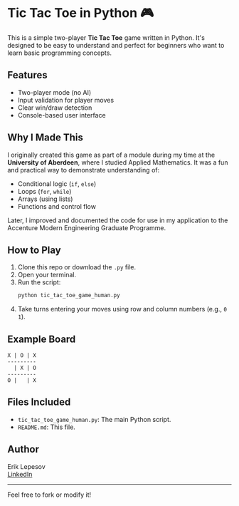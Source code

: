 # Tic Tac Toe in Python 🎮

This is a simple two-player **Tic Tac Toe** game written in Python. It's designed to be easy to understand and perfect for beginners who want to learn basic programming concepts.

## Features
- Two-player mode (no AI)
- Input validation for player moves
- Clear win/draw detection
- Console-based user interface

## Why I Made This
I originally created this game as part of a module during my time at the **University of Aberdeen**, where I studied Applied Mathematics. It was a fun and practical way to demonstrate understanding of:
- Conditional logic (`if`, `else`)
- Loops (`for`, `while`)
- Arrays (using lists)
- Functions and control flow

Later, I improved and documented the code for use in my application to the Accenture Modern Engineering Graduate Programme.

## How to Play
1. Clone this repo or download the `.py` file.
2. Open your terminal.
3. Run the script:
   ```bash
   python tic_tac_toe_game_human.py
   ```
4. Take turns entering your moves using row and column numbers (e.g., `0 1`).

## Example Board
```
X | O | X
---------
  | X | O
---------
O |   | X
```

## Files Included
- `tic_tac_toe_game_human.py`: The main Python script.
- `README.md`: This file.

## Author
Erik Lepesov  
[LinkedIn](https://www.linkedin.com/in/erik-lepesov-87327815b/)

---

Feel free to fork or modify it!
